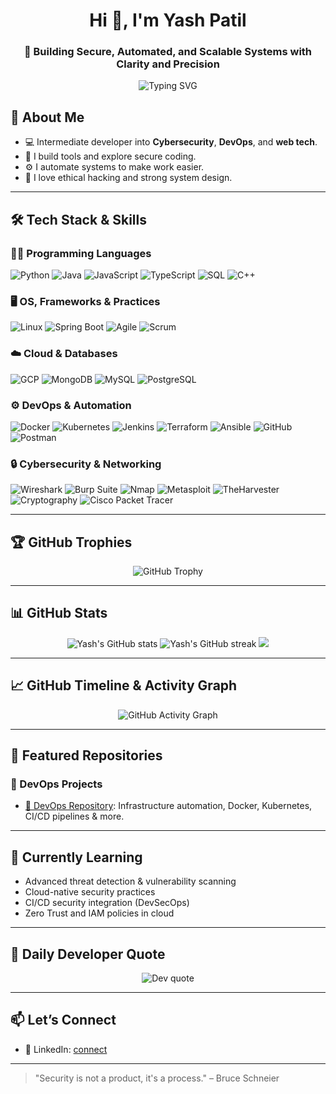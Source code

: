 
<h1 align="center">Hi 👋, I'm Yash Patil</h1>
<h3 align="center">🔐 Building Secure, Automated, and Scalable Systems with Clarity and Precision</h3>

<p align="center">
  <img src="https://readme-typing-svg.demolab.com?font=Fira+Code&duration=2000&pause=1000&color=00F7FF&center=true&vCenter=true&multiline=true&width=700&height=100&lines=Secure+Infrastructure+through+DevOps+and+Cybersecurity;Always+curious%2C+building+resilient+systems" alt="Typing SVG" />
</p>



## 👤 About Me

- 💻 Intermediate developer into **Cybersecurity**, **DevOps**, and **web tech**.
- 🔐 I build tools and explore secure coding.
- ⚙️ I automate systems to make work easier.
- 🧠 I love ethical hacking and strong system design.

---

## 🛠️ Tech Stack & Skills

### 👨‍💻 Programming Languages
![Python](https://img.shields.io/badge/Python-3776AB?style=for-the-badge&logo=python)
![Java](https://img.shields.io/badge/Java-007396?style=for-the-badge&logo=java)
![JavaScript](https://img.shields.io/badge/JavaScript-F7DF1E?style=for-the-badge&logo=javascript&logoColor=black)
![TypeScript](https://img.shields.io/badge/TypeScript-3178C6?style=for-the-badge&logo=typescript)
![SQL](https://img.shields.io/badge/SQL-4479A1?style=for-the-badge&logo=mysql)
![C++](https://img.shields.io/badge/C++-00599C?style=for-the-badge&logo=c%2B%2B)

### 🖥️ OS, Frameworks & Practices
![Linux](https://img.shields.io/badge/Linux-FCC624?style=for-the-badge&logo=linux&logoColor=black)
![Spring Boot](https://img.shields.io/badge/Spring_Boot-6DB33F?style=for-the-badge&logo=spring-boot)
![Agile](https://img.shields.io/badge/Agile-02569B?style=for-the-badge)
![Scrum](https://img.shields.io/badge/Scrum-6DB33F?style=for-the-badge)

### ☁️ Cloud & Databases
![GCP](https://img.shields.io/badge/GCP-4285F4?style=for-the-badge&logo=google-cloud)
![MongoDB](https://img.shields.io/badge/MongoDB-47A248?style=for-the-badge&logo=mongodb)
![MySQL](https://img.shields.io/badge/MySQL-00758F?style=for-the-badge&logo=mysql)
![PostgreSQL](https://img.shields.io/badge/PostgreSQL-336791?style=for-the-badge&logo=postgresql)

### ⚙️ DevOps & Automation
![Docker](https://img.shields.io/badge/Docker-2496ED?style=for-the-badge&logo=docker)
![Kubernetes](https://img.shields.io/badge/Kubernetes-326CE5?style=for-the-badge&logo=kubernetes)
![Jenkins](https://img.shields.io/badge/Jenkins-D24939?style=for-the-badge&logo=jenkins)
![Terraform](https://img.shields.io/badge/Terraform-623CE4?style=for-the-badge&logo=terraform)
![Ansible](https://img.shields.io/badge/Ansible-EE0000?style=for-the-badge&logo=ansible)
![GitHub](https://img.shields.io/badge/GitHub-181717?style=for-the-badge&logo=github)
![Postman](https://img.shields.io/badge/Postman-FF6C37?style=for-the-badge&logo=postman)

### 🔒 Cybersecurity & Networking
![Wireshark](https://img.shields.io/badge/Wireshark-1679A7?style=for-the-badge&logo=wireshark)
![Burp Suite](https://img.shields.io/badge/Burp_Suite-FF6C37?style=for-the-badge&logo=burp-suite)
![Nmap](https://img.shields.io/badge/Nmap-5F7E8B?style=for-the-badge)
![Metasploit](https://img.shields.io/badge/Metasploit-3F6791?style=for-the-badge)
![TheHarvester](https://img.shields.io/badge/TheHarvester-000000?style=for-the-badge)
![Cryptography](https://img.shields.io/badge/Cryptography-6E4C13?style=for-the-badge)
![Cisco Packet Tracer](https://img.shields.io/badge/Cisco_Packet_Tracer-1BA1E2?style=for-the-badge)

---

## 🏆 GitHub Trophies
<p align="center">
  <img src="https://github-profile-trophy.vercel.app/?username=yashpatil118&theme=onedark&title=Stars,Commits,Followers,PullRequest,Repositories,Issues" alt="GitHub Trophy" />
</p>

---

## 📊 GitHub Stats

<p align="center">
  <img src="https://github-readme-stats.vercel.app/api?username=yashpatil118&show_icons=true&theme=radical" alt="Yash's GitHub stats" />
   <img src="https://github-readme-streak-stats.herokuapp.com/?user=yashpatil118&theme=radical" alt="Yash's GitHub streak" />
  <img src="https://github-readme-stats.vercel.app/api/top-langs/?username=yashpatil118&theme=dark&hide_border=false&include_all_commits=false&count_private=false&layout=compact" />
</p>

---

## 📈 GitHub Timeline & Activity Graph
<p align="center">
  <img src="https://github-readme-activity-graph.vercel.app/graph?username=yashpatil118&theme=react-dark" alt="GitHub Activity Graph"/>
</p>

---

##  📂 Featured Repositories

### 🚧 DevOps Projects
- [🔗 DevOps Repository](https://github.com/yashp23dev): Infrastructure automation, Docker, Kubernetes, CI/CD pipelines & more.



---

## 🌱 Currently Learning
- Advanced threat detection & vulnerability scanning
- Cloud-native security practices
- CI/CD security integration (DevSecOps)
- Zero Trust and IAM policies in cloud

---

## 💬 Daily Developer Quote
<p align="center">
  <img src="https://quotes-github-readme.vercel.app/api?type=horizontal&theme=dark" alt="Dev quote" />
</p>

---

## 📫 Let’s Connect

- 💼 LinkedIn: [connect](https://www.linkedin.com/in/yash-patil-069820252/)  

---

 > "Security is not a product, it's a process." – Bruce Schneier

